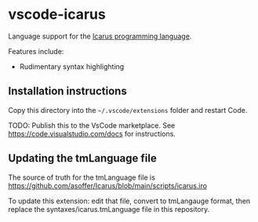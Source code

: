 # vscode-icarus

Language support for the [Icarus programming language](https://github.com/asoffer/Icarus).

Features include:

 * Rudimentary syntax highlighting

## Installation instructions

Copy this directory into the `~/.vscode/extensions` folder and restart Code.

TODO: Publish this to the VsCode marketplace. See https://code.visualstudio.com/docs for instructions.

## Updating the tmLanguage file

The source of truth for the tmLanguage file is
https://github.com/asoffer/Icarus/blob/main/scripts/icarus.iro

To update this extension: edit that file, convert to tmLangauge format, then replace the syntaxes/icarus.tmLanguage file in this repository.
